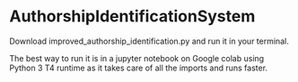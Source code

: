 # AuthorshipIdentificationSystem

Download improved_authorship_identification.py and run it in your terminal.

The best way to run it is in a jupyter notebook on Google colab using Python 3 T4 runtime as it takes care of all the imports and runs faster.
